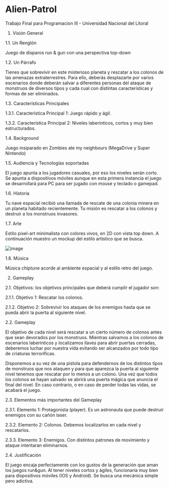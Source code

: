 # Alien-Patrol
Trabajo Final para Programacion III - Universidad Nacional del Litoral

1. Visión General

1.1. Un Renglón

Juego de disparos run & gun  con una perspectiva top-down

1.2. Un Párrafo

Tienes que sobrevivir en este misterioso planeta y rescatar a los colonos de las amenazas extraterrestres. Para ello, deberás desplazarte por varios escenarios donde deberán salvar a diferentes personas del ataque de monstruos de diversos tipos y cada cual con distintas características y formas de ser eliminados.

1.3. Características Principales

1.3.1. Característica Principal 1: Juego rápido y ágil.

1.3.2. Característica Principal 2: Niveles laberínticos, cortos y muy bien estructurados.

1.4. Background

Juego insiparado en Zombies ate my neighbours (MegaDrive y Super Nintendo)
	
1.5. Audiencia y Tecnologías soportadas

El juego apunta a los jugadores casuales, por eso los niveles serán corto. Se apunta a dispositivos móviles aunque en esta primera instancia el juego se desarrollará para PC para ser jugado con mouse y teclado o gamepad. 

1.6. Historia

Tu nave espacial recibió una llamada de rescate de una colonia minera en un planeta habitado recientemente.  Tu misión es rescatar a los colonos y destruir a los monstruos invasores.

1.7. Arte

Estilo pixel-art minimalista con colores vivos, en 2D con vista top down. A continuación muestro un mockup del estilo artístico que se busca.

 ![image](https://user-images.githubusercontent.com/83043304/121922515-6d308800-cd10-11eb-8269-b03745fc7456.png)


1.8. Música

Música chiptune acorde al ambiente espacial y al estilo retro del juego.

2. Gameplay 

2.1. Objetivos: los objetivos principales que deberá cumplir el jugador son:

2.1.1. Objetivo 1: Rescatar los colonos.

2.1.2. Objetivo 2: Sobrevivir los ataques de los enemigos hasta que se pueda abrir la puerta al siguiente nivel.

2.2. Gameplay

El objetivo de cada nivel será rescatar a un cierto número de colonos antes que sean devorados por los monstruos. Mientras salvamos a los colonos de escenarios laberínticos y localizamos llaves para abrir puertas cerradas, deberemos luchar por nuestra vida evitando ser alcanzados por todo tipo de criaturas terroríficas.

Disponemos a su vez de una pistola para defendernos de los distintos tipos de monstruos que nos ataquen y para que aparezca la puerta al siguiente nivel tenemos que rescatar por lo menos a un colono. Una vez que todos los colonos se hayan salvado se abrirá una puerta mágica que anuncia el final del nivel.  En caso contrario, o en caso de perder todas las vidas, se acabará el juego.

2.3. Elementos más importantes del Gameplay

2.3.1. Elemento 1: Protagonista (player). Es un astronauta que puede destruir enemigos con su cañón laser.

2.3.2. Elemento 2: Colonos. Debemos localizarlos en cada nivel y rescatarlos.
 
2.3.3. Elemento 3: Enemigos. Con distintos patrones de movimiento y ataque intentaran eliminarnos.

2.4. Justificación

El juego encaja perfectamente con los gustos de la generación que aman los juegos run&gun. Al tener niveles cortos y ágiles, funcionaría muy bien para dispositivos móviles (IOS y Android). Se busca una mecánica simple pero adictiva.
